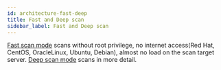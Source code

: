 ```yaml
---
id: architecture-fast-deep
title: Fast and Deep scan
sidebar_label: Fast and Deep scan
---
```


[Fast scan mode](architecture-fast-scan.md) scans without root privilege, no internet access(Red Hat, CentOS, OracleLinux, Ubuntu, Debian), almost no load on the scan target server. [Deep scan mode](architecture-fast-scan.md) scans in more detail.


